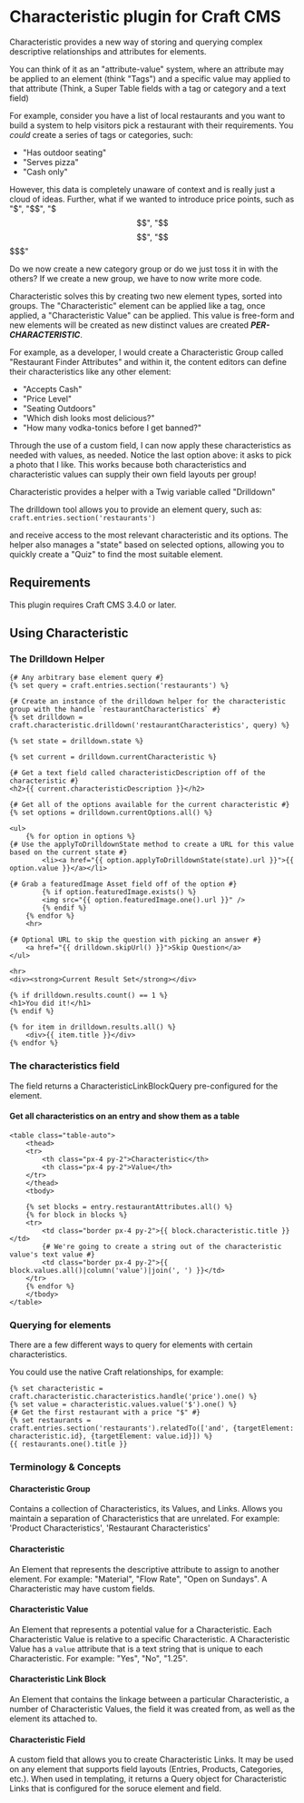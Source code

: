 # Characteristic plugin for Craft CMS

Characteristic provides a new way of storing and querying complex
descriptive relationships and attributes for elements. 

You can think of it as an "attribute-value" system, where an attribute
may be applied to an element (think "Tags") and a specific value may 
applied to that attribute (Think, a Super Table fields with a tag or 
category and a text field)

For example, consider you have a list of local restaurants and you want
to build a system to help visitors pick a restaurant with their
requirements. You *could* create a series of tags or categories, such:
- "Has outdoor seating"
- "Serves pizza"
- "Cash only"

However, this data is completely unaware of context and is really just
a cloud of ideas. Further, what if we wanted to introduce price points,
such as "$", "$$", "$$$", "$$$$", "$$$$$"

Do we now create a new category group or do we just toss it in with the
others? If we create a new group, we have to now write more code.

Characteristic solves this by creating two new element types, sorted
into groups. The "Characteristic" element can be applied like a tag,
once applied, a "Characteristic Value" can be applied. This value is
free-form and new elements will be created as new distinct values
are created ***PER-CHARACTERISTIC***. 

For example, as a developer, I would create a Characteristic Group
called "Restaurant Finder Attributes" and within it, the content editors
can define their characteristics like any other element:
- "Accepts Cash"
- "Price Level"
- "Seating Outdoors"
- "Which dish looks most delicious?"
- "How many vodka-tonics before I get banned?"

Through the use of a custom field, I can now apply these characteristics
as needed with values, as needed. Notice the last option above: it asks 
to pick a photo that I like. This works because both characteristics and
characteristic values can supply their own field layouts per group!

Characteristic provides a helper with a Twig variable called "Drilldown"

The drilldown tool allows you to provide an element query, such as:
`craft.entries.section('restaurants')`

and receive access to the most relevant characteristic and its options.
The helper also manages a "state" based on selected options, allowing
you to quickly create a "Quiz" to find the most suitable element.

## Requirements

This plugin requires Craft CMS 3.4.0 or later.

## Using Characteristic

### The Drilldown Helper
```twig
{# Any arbitrary base element query #}
{% set query = craft.entries.section('restaurants') %}

{# Create an instance of the drilldown helper for the characteristic group with the handle `restaurantCharacteristics` #}
{% set drilldown = craft.characteristic.drilldown('restaurantCharacteristics', query) %}

{% set state = drilldown.state %}

{% set current = drilldown.currentCharacteristic %}

{# Get a text field called characteristicDescription off of the characteristic #}
<h2>{{ current.characteristicDescription }}</h2>

{# Get all of the options available for the current characteristic #}
{% set options = drilldown.currentOptions.all() %}

<ul>
    {% for option in options %}
{# Use the applyToDrilldownState method to create a URL for this value based on the current state #}
        <li><a href="{{ option.applyToDrilldownState(state).url }}">{{ option.value }}</a></li>

{# Grab a featuredImage Asset field off of the option #}
        {% if option.featuredImage.exists() %}
        <img src="{{ option.featuredImage.one().url }}" />
        {% endif %}
    {% endfor %}
    <hr>

{# Optional URL to skip the question with picking an answer #}
    <a href="{{ drilldown.skipUrl() }}">Skip Question</a>
</ul>

<hr>
<div><strong>Current Result Set</strong></div>

{% if drilldown.results.count() == 1 %}
<h1>You did it!</h1>
{% endif %}

{% for item in drilldown.results.all() %}
    <div>{{ item.title }}</div>
{% endfor %}
```

### The characteristics field
The field returns a CharacteristicLinkBlockQuery pre-configured for the
element.

#### Get all characteristics on an entry and show them as a table
```twig
<table class="table-auto">
    <thead>
    <tr>
        <th class="px-4 py-2">Characteristic</th>
        <th class="px-4 py-2">Value</th>
    </tr>
    </thead>
    <tbody>
    
    {% set blocks = entry.restaurantAttributes.all() %}
    {% for block in blocks %}
    <tr>
        <td class="border px-4 py-2">{{ block.characteristic.title }}</td>
        {# We're going to create a string out of the characteristic value's text value #}
        <td class="border px-4 py-2">{{ block.values.all()|column('value')|join(', ') }}</td>
    </tr>
    {% endfor %}
    </tbody>
</table>
```

### Querying for elements
There are a few different ways to query for elements with certain characteristics.

You could use the native Craft relationships, for example:
```twig
{% set characteristic = craft.characteristic.characteristics.handle('price').one() %}
{% set value = characteristic.values.value('$').one() %}
{# Get the first restaurant with a price "$" #} 
{% set restaurants = craft.entries.section('restaurants').relatedTo(['and', {targetElement: characteristic.id}, {targetElement: value.id}]) %}
{{ restaurants.one().title }}
```

### Terminology & Concepts
#### Characteristic Group
Contains a collection of Characteristics, its Values, and Links. Allows
you maintain a separation of Characteristics that are unrelated. For
example: 'Product Characteristics', 'Restaurant Characteristics'

#### Characteristic
An Element that represents the descriptive attribute to assign to
another element. For example: "Material", "Flow Rate", "Open on
Sundays". A Characteristic may have custom fields.

#### Characteristic Value
An Element that represents a potential value for a Characteristic. Each
Characteristic Value is relative to a specific Characteristic. A
Characteristic Value has a `value` attribute that is a text string that
is unique to each Characteristic. For example: "Yes", "No", "1.25".

#### Characteristic Link Block
An Element that contains the linkage between a particular
Characteristic, a number of Characteristic Values, the field it was created from,
as well as the element its attached to.

#### Characteristic Field
A custom field that allows you to create Characteristic Links. It may be
used on any element that supports field layouts (Entries, Products,
Categories, etc.). When used in templating, it returns a Query object
for Characteristic Links that is configured for the soruce element and
field.
